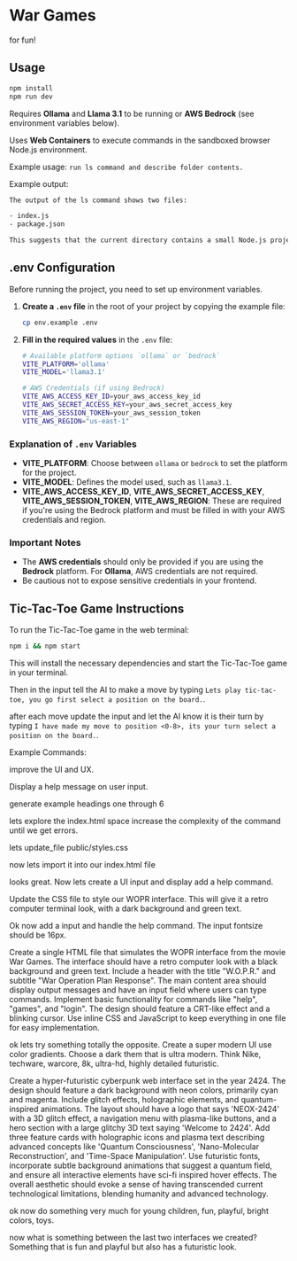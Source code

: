 # War Games

for fun!

## Usage

```bash
npm install
npm run dev
```

Requires **Ollama** and **Llama 3.1** to be running or **AWS Bedrock** (see environment variables below).

Uses **Web Containers** to execute commands in the sandboxed browser Node.js environment.

Example usage: `run ls command and describe folder contents.`

Example output:

```txt
The output of the ls command shows two files:

- index.js
- package.json

This suggests that the current directory contains a small Node.js project with an entry point in index.js and metadata in package.json.
```

## .env Configuration

Before running the project, you need to set up environment variables.

1. **Create a `.env` file** in the root of your project by copying the example file:

    ```bash
    cp env.example .env
    ```

2. **Fill in the required values** in the `.env` file:

    ```bash
    # Available platform options `ollama` or `bedrock`
    VITE_PLATFORM='ollama'
    VITE_MODEL='llama3.1'

    # AWS Credentials (if using Bedrock)
    VITE_AWS_ACCESS_KEY_ID=your_aws_access_key_id
    VITE_AWS_SECRET_ACCESS_KEY=your_aws_secret_access_key
    VITE_AWS_SESSION_TOKEN=your_aws_session_token
    VITE_AWS_REGION="us-east-1"
    ```

### Explanation of `.env` Variables

- **VITE_PLATFORM**: Choose between `ollama` or `bedrock` to set the platform for the project.
- **VITE_MODEL**: Defines the model used, such as `llama3.1`.
- **VITE_AWS_ACCESS_KEY_ID**, **VITE_AWS_SECRET_ACCESS_KEY**, **VITE_AWS_SESSION_TOKEN**, **VITE_AWS_REGION**: These are required if you're using the Bedrock platform and must be filled in with your AWS credentials and region.

### Important Notes

- The **AWS credentials** should only be provided if you are using the **Bedrock** platform. For **Ollama**, AWS credentials are not required.
- Be cautious not to expose sensitive credentials in your frontend.

## Tic-Tac-Toe Game Instructions

To run the Tic-Tac-Toe game in the web terminal:

```bash
npm i && npm start
```

This will install the necessary dependencies and start the Tic-Tac-Toe game in your terminal.

Then in the input tell the AI to make a move by typing `Lets play tic-tac-toe, you go first select a position on the board.`.

after each move update the input and let the AI know it is their turn by typing `I have made my move to position <0-8>, its your turn select a position on the board.`.

Example Commands:

improve the UI and UX.

Display a help message on user input.

generate example headings one through 6

lets explore the index.html space increase the complexity of the command until we get errors.

lets update_file public/styles.css

now lets import it into our index.html file

looks great. Now lets create a UI input and display add a help command.

Update the CSS file to style our WOPR interface. This will give it a retro computer terminal look, with a dark background and green text.

Ok now add a input and handle the help command. The input fontsize should be 16px.

Create a single HTML file that simulates the WOPR interface from the movie War Games. The interface should have a retro computer look with a black background and green text. Include a header with the title "W.O.P.R." and subtitle "War Operation Plan Response". The main content area should display output messages and have an input field where users can type commands. Implement basic functionality for commands like "help", "games", and "login". The design should feature a CRT-like effect and a blinking cursor. Use inline CSS and JavaScript to keep everything in one file for easy implementation.

ok lets try something totally the opposite. Create a super modern UI use color gradients. Choose a dark them that is ultra modern. Think Nike, techware, warcore, 8k, ultra-hd, highly detailed futuristic.

Create a hyper-futuristic cyberpunk web interface set in the year 2424. The design should feature a dark background with neon colors, primarily cyan and magenta. Include glitch effects, holographic elements, and quantum-inspired animations. The layout should have a logo that says 'NEOX-2424' with a 3D glitch effect, a navigation menu with plasma-like buttons, and a hero section with a large glitchy 3D text saying 'Welcome to 2424'. Add three feature cards with holographic icons and plasma text describing advanced concepts like 'Quantum Consciousness', 'Nano-Molecular Reconstruction', and 'Time-Space Manipulation'. Use futuristic fonts, incorporate subtle background animations that suggest a quantum field, and ensure all interactive elements have sci-fi inspired hover effects. The overall aesthetic should evoke a sense of having transcended current technological limitations, blending humanity and advanced technology.

ok now do something very much for young children, fun, playful, bright colors, toys.

now what is something between the last two interfaces we created? Something that is fun and playful but also has a futuristic look.

